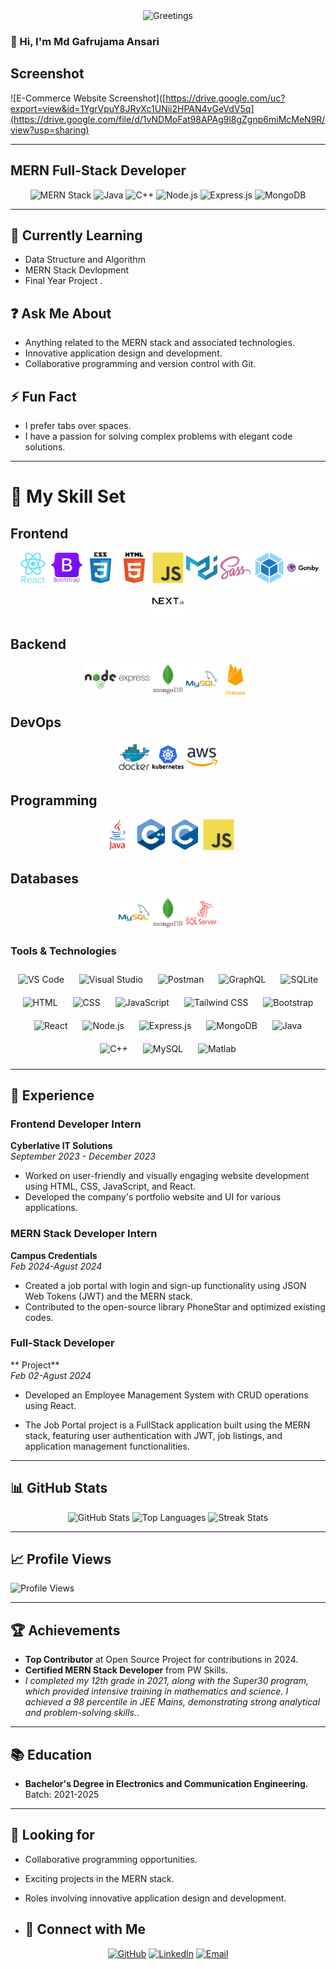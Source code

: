 <div align="center">
  <img src="https://rishavanand.github.io/static/images/greetings.gif" alt="Greetings" width="600" />
</div>


### 👋 Hi, I'm Md Gafrujama Ansari
## Screenshot

![E-Commerce Website Screenshot]([https://drive.google.com/uc?export=view&id=1YgrVpuY8JRyXc1UNii2HPAN4vGeVdV5q](https://drive.google.com/file/d/1vNDMoFat98APAg9l8gZgnp6miMcMeN9R/view?usp=sharing)

---

## MERN Full-Stack Developer

<div align="center">
  <img src="https://img.shields.io/badge/MERN-Stack-61DAFB?style=for-the-badge&logo=react&logoColor=white" alt="MERN Stack" />
  <img src="https://img.shields.io/badge/Java-ED8B00?style=for-the-badge&logo=java&logoColor=white" alt="Java" />
  <img src="https://img.shields.io/badge/C++-00599C?style=for-the-badge&logo=cplusplus&logoColor=white" alt="C++" />
  <img src="https://img.shields.io/badge/Node.js-43853D?style=for-the-badge&logo=node.js&logoColor=white" alt="Node.js" />
  <img src="https://img.shields.io/badge/Express.js-404D59?style=for-the-badge&logo=express&logoColor=white" alt="Express.js" />
  <img src="https://img.shields.io/badge/MongoDB-4EA94B?style=for-the-badge&logo=mongodb&logoColor=white" alt="MongoDB" />
</div>

---

## 🌱 Currently Learning

- Data Structure and Algorithm
- MERN Stack Devlopment
- Final Year Project .

## ❓ Ask Me About

- Anything related to the MERN stack and associated technologies.
- Innovative application design and development.
- Collaborative programming and version control with Git.

## ⚡ Fun Fact

- I prefer tabs over spaces.
- I have a passion for solving complex problems with elegant code solutions.

---
# 🚀 My Skill Set

## Frontend
<div align="center"> 
  <a href="https://reactjs.org/" target="_blank"><img src="https://raw.githubusercontent.com/devicons/devicon/master/icons/react/react-original-wordmark.svg" alt="React" height="50" /></a> 
  <a href="https://getbootstrap.com/docs/5.0/getting-started/introduction/" target="_blank"><img src="https://raw.githubusercontent.com/devicons/devicon/master/icons/bootstrap/bootstrap-original-wordmark.svg" alt="Bootstrap" height="50" /></a> 
  <a href="https://www.w3schools.com/css/" target="_blank"><img src="https://raw.githubusercontent.com/devicons/devicon/master/icons/css3/css3-original-wordmark.svg" alt="CSS3" height="50" /></a> 
  <a href="https://developer.mozilla.org/en-US/docs/Web/HTML" target="_blank"><img src="https://raw.githubusercontent.com/devicons/devicon/master/icons/html5/html5-original-wordmark.svg" alt="HTML5" height="50" /></a> 
  <a href="https://www.javascript.com/" target="_blank"><img src="https://raw.githubusercontent.com/devicons/devicon/master/icons/javascript/javascript-original.svg" alt="JavaScript" height="50" /></a> 
  <a href="https://mui.com/" target="_blank"><img src="https://raw.githubusercontent.com/devicons/devicon/master/icons/materialui/materialui-original.svg" alt="Material UI" height="50" /></a> 
  <a href="https://sass-lang.com/" target="_blank"><img src="https://raw.githubusercontent.com/devicons/devicon/master/icons/sass/sass-original.svg" alt="SASS" height="50" /></a> 
  <a href="https://webpack.js.org/" target="_blank"><img src="https://raw.githubusercontent.com/devicons/devicon/master/icons/webpack/webpack-original.svg" alt="Webpack" height="50" /></a> 
  <a href="https://gatsbyjs.com/" target="_blank"><img src="https://raw.githubusercontent.com/devicons/devicon/master/icons/gatsby/gatsby-original-wordmark.svg" alt="Gatsby" height="50" /></a> 
  <a href="https://nextjs.org/" target="_blank"><img src="https://raw.githubusercontent.com/devicons/devicon/master/icons/nextjs/nextjs-original-wordmark.svg" alt="Next.js" height="50" /></a> 
</div>

## Backend
<div align="center"> 
  <a href="https://nodejs.org/" target="_blank"><img src="https://raw.githubusercontent.com/devicons/devicon/master/icons/nodejs/nodejs-original-wordmark.svg" alt="Node.js" height="50" /></a> 
  <a href="https://expressjs.com/" target="_blank"><img src="https://raw.githubusercontent.com/devicons/devicon/master/icons/express/express-original-wordmark.svg" alt="Express.js" height="50" /></a> 
  <a href="https://www.mongodb.com/" target="_blank"><img src="https://raw.githubusercontent.com/devicons/devicon/master/icons/mongodb/mongodb-original-wordmark.svg" alt="MongoDB" height="50" /></a> 
  <a href="https://www.mysql.com/" target="_blank"><img src="https://raw.githubusercontent.com/devicons/devicon/master/icons/mysql/mysql-original-wordmark.svg" alt="MySQL" height="50" /></a> 
  <a href="https://firebase.google.com/" target="_blank"><img src="https://raw.githubusercontent.com/devicons/devicon/master/icons/firebase/firebase-plain-wordmark.svg" alt="Firebase" height="50" /></a> 
</div>

## DevOps
<div align="center"> 
  <a href="https://www.docker.com/" target="_blank"><img src="https://raw.githubusercontent.com/devicons/devicon/master/icons/docker/docker-original-wordmark.svg" alt="Docker" height="50" /></a> 
  <a href="https://kubernetes.io/" target="_blank"><img src="https://raw.githubusercontent.com/devicons/devicon/master/icons/kubernetes/kubernetes-original-wordmark.svg" alt="Kubernetes" height="50" /></a> 
  <a href="https://aws.amazon.com/" target="_blank"><img src="https://raw.githubusercontent.com/devicons/devicon/master/icons/amazonwebservices/amazonwebservices-original-wordmark.svg" alt="AWS" height="50" /></a> 
</div>

## Programming
<div align="center"> 
  <a href="https://www.oracle.com/java/" target="_blank"><img src="https://raw.githubusercontent.com/devicons/devicon/master/icons/java/java-original-wordmark.svg" alt="Java" height="50" /></a> 
  <a href="https://isocpp.org/" target="_blank"><img src="https://raw.githubusercontent.com/devicons/devicon/master/icons/cplusplus/cplusplus-original.svg" alt="C++" height="50" /></a> 
  <a href="https://www.cprogramming.com/" target="_blank"><img src="https://raw.githubusercontent.com/devicons/devicon/master/icons/c/c-original.svg" alt="C" height="50" /></a> 
  <a href="https://www.javascript.com/" target="_blank"><img src="https://raw.githubusercontent.com/devicons/devicon/master/icons/javascript/javascript-original.svg" alt="JavaScript" height="50" /></a> 
</div>

## Databases
<div align="center"> 
  <a href="https://www.mysql.com/" target="_blank"><img src="https://raw.githubusercontent.com/devicons/devicon/master/icons/mysql/mysql-original-wordmark.svg" alt="MySQL" height="50" /></a> 
  <a href="https://www.mongodb.com/" target="_blank"><img src="https://raw.githubusercontent.com/devicons/devicon/master/icons/mongodb/mongodb-original-wordmark.svg" alt="MongoDB" height="50" /></a> 
  <a href="https://www.microsoft.com/en-us/sql-server/" target="_blank"><img src="https://raw.githubusercontent.com/devicons/devicon/master/icons/microsoftsqlserver/microsoftsqlserver-plain-wordmark.svg" alt="SQL Server" height="50" /></a> 
</div>


### Tools & Technologies

<div align="center">
  <img src="https://img.shields.io/badge/VS_Code-007ACC?style=for-the-badge&logo=visual%20studio%20code&logoColor=white" alt="VS Code" style="margin: 10px;" />
  <img src="https://img.shields.io/badge/Visual_Studio-5C2D91?style=for-the-badge&logo=visual%20studio&logoColor=white" alt="Visual Studio" style="margin: 10px;" />
  <img src="https://img.shields.io/badge/Postman-FF6C37?style=for-the-badge&logo=postman&logoColor=white" alt="Postman" style="margin: 10px;" />
  <img src="https://img.shields.io/badge/GraphQL-E10098?style=for-the-badge&logo=graphql&logoColor=white" alt="GraphQL" style="margin: 10px;" />
  <img src="https://img.shields.io/badge/SQLite-003B57?style=for-the-badge&logo=sqlite&logoColor=white" alt="SQLite" style="margin: 10px;" />
  <img src="https://img.shields.io/badge/HTML-E34F26?style=for-the-badge&logo=html5&logoColor=white" alt="HTML" style="margin: 10px;" />
  <img src="https://img.shields.io/badge/CSS-1572B6?style=for-the-badge&logo=css3&logoColor=white" alt="CSS" style="margin: 10px;" />
  <img src="https://img.shields.io/badge/JavaScript-F7DF1E?style=for-the-badge&logo=javascript&logoColor=black" alt="JavaScript" style="margin: 10px;" />
  <img src="https://img.shields.io/badge/Tailwind_CSS-06B6D4?style=for-the-badge&logo=tailwindcss&logoColor=white" alt="Tailwind CSS" style="margin: 10px;" />
  <img src="https://img.shields.io/badge/Bootstrap-563D7C?style=for-the-badge&logo=bootstrap&logoColor=white" alt="Bootstrap" style="margin: 10px;" />
  <img src="https://img.shields.io/badge/React-61DAFB?style=for-the-badge&logo=react&logoColor=black" alt="React" style="margin: 10px;" />
  <img src="https://img.shields.io/badge/Node.js-339933?style=for-the-badge&logo=node.js&logoColor=white" alt="Node.js" style="margin: 10px;" />
  <img src="https://img.shields.io/badge/Express.js-000000?style=for-the-badge&logo=express&logoColor=white" alt="Express.js" style="margin: 10px;" />
  <img src="https://img.shields.io/badge/MongoDB-47A248?style=for-the-badge&logo=mongodb&logoColor=white" alt="MongoDB" style="margin: 10px;" />
  <img src="https://img.shields.io/badge/Java-007396?style=for-the-badge&logo=java&logoColor=white" alt="Java" style="margin: 10px;" />
  <img src="https://img.shields.io/badge/C%2B%2B-F34B7F?style=for-the-badge&logo=c%2B%2B&logoColor=white" alt="C++" style="margin: 10px;" />
  <img src="https://img.shields.io/badge/MySQL-4479A1?style=for-the-badge&logo=mysql&logoColor=white" alt="MySQL" style="margin: 10px;" />
  <img src="https://img.shields.io/badge/Matlab-0076A8?style=for-the-badge&logo=matlab&logoColor=white" alt="Matlab" style="margin: 10px;" />
</div>

---



## 💼 Experience

### Frontend Developer Intern
**Cyberlative IT Solutions**  
*September 2023 - December 2023*  
- Worked on user-friendly and visually engaging website development using HTML, CSS, JavaScript, and React.
- Developed the company's portfolio website and UI for various applications.

### MERN Stack Developer Intern
**Campus Credentials**  
*Feb 2024-Agust 2024*  
- Created a job portal with login and sign-up functionality using JSON Web Tokens (JWT) and the MERN stack.
- Contributed to the open-source library PhoneStar and optimized existing codes.

### Full-Stack Developer
** Project**  
*Feb 02-Agust 2024*

- Developed an Employee Management System with CRUD operations using React.
  
- The Job Portal project is a FullStack application built using the MERN stack, featuring user authentication with JWT, job listings, and application management 
  functionalities.

---

## 📊 GitHub Stats

<div align="center">
  <img src="https://github-readme-stats.vercel.app/api?username=md-Gafrujama&show_icons=true&count_private=true&hide_border=true&theme=radical" alt="GitHub Stats" />
  <img src="https://github-readme-stats.vercel.app/api/top-langs/?username=md-Gafrujama&layout=compact&hide_border=true&theme=radical" alt="Top Languages" />
  <img src="https://github-readme-streak-stats.herokuapp.com/?user=md-Gafrujama&hide_border=true&theme=radical" alt="Streak Stats" />
  

</div>






---


## 📈 Profile Views

![Profile Views](https://komarev.com/ghpvc/?username=md-Gafrujama&style=for-the-badge)

---

## 🏆 Achievements

- **Top Contributor** at Open Source Project for contributions in 2024.
- **Certified MERN Stack Developer** from PW Skills.
- *I completed my 12th grade in 2021, along with the Super30 program, which provided intensive training in mathematics and science. I achieved a 98 percentile in JEE Mains, demonstrating strong analytical and problem-solving skills.*.
---

## 📚 Education

- **Bachelor's Degree in Electronics and Communication Engineering.**  
  Batch: 2021-2025
---

## 👀 Looking for

- Collaborative programming opportunities.
- Exciting projects in the MERN stack.
- Roles involving innovative application design and development.

- ## 🔗 Connect with Me

<div align="center">
  <a href="https://github.com/md-Gafrujama" target="_blank"><img src="https://img.shields.io/badge/GitHub-100000?style=for-the-badge&logo=github&logoColor=white" alt="GitHub" /></a>
  <a href="https://linkedin.com/in/md-gafrujama-ansari-a8b401287/" target="_blank"><img src="https://img.shields.io/badge/LinkedIn-0A66C2?style=for-the-badge&logo=linkedin&logoColor=white" alt="LinkedIn" /></a>
  <a href="mailto:mdgafrujama@gmail.com"><img src="https://img.shields.io/badge/Email-D14836?style=for-the-badge&logo=gmail&logoColor=white" alt="Email" /></a>
</div>


